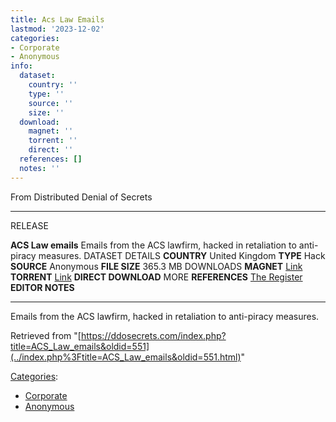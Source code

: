 ```yaml
---
title: Acs Law Emails
lastmod: '2023-12-02'
categories:
- Corporate
- Anonymous
info:
  dataset:
    country: ''
    type: ''
    source: ''
    size: ''
  download:
    magnet: ''
    torrent: ''
    direct: ''
  references: []
  notes: ''
---
```




From Distributed Denial of Secrets

---
RELEASE

**ACS Law emails**
Emails from the ACS lawfirm, hacked in retaliation to anti-piracy measures.
DATASET DETAILS
**COUNTRY** United Kingdom
**TYPE** Hack
**SOURCE** Anonymous
**FILE SIZE** 365.3 MB
DOWNLOADS
**MAGNET** [Link](magnet:?xt=urn:btih:49F411C185E1460702EED5168545B662D32F6024&dn=ACS+emails&&tr=udp://tracker.leechers-paradise.org:6969&tr=udp://zer0day.ch:1337&tr=udp://open.demonii.com:1337&tr=udp://tracker.coppersurfer.tk:6969&tr=udp://exodus.desync.com:6969&tr=㘀)
**TORRENT** [Link](../images/a/a9/ACS-Law.mbox.xz.torrent)
**DIRECT DOWNLOAD**
MORE
**REFERENCES**
[The Register](https://www.theregister.co.uk/2010/09/27/anti_piracy_lawyer_email_leak/)
**EDITOR NOTES**

---

Emails from the ACS lawfirm, hacked in retaliation to anti-piracy
measures.

Retrieved from
"[https://ddosecrets.com/index.php?title=ACS_Law_emails&oldid=551](../index.php%3Ftitle=ACS_Law_emails&oldid=551.html)"

[Categories](./Special:Categories.html "Special:Categories"):

- [Corporate](./Category:Corporate.html "Category:Corporate")
- [Anonymous](./Category:Anonymous.html "Category:Anonymous")
